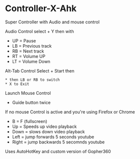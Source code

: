 # Controller-X-Ahk
Super Controller with Audio and mouse control

Audio Control
select + Y
then with
  * UP = Pause
  * LB = Previous track
  * RB = Next track
  * RT = Volume UP
  * LT = Volume Down
  
Alt-Tab Control Select + Start then

    * then LB or RB to switch
    * X to Exit
  
Launch Mouse Control
  * Guide button twice
  
  
If no mouse Control is active and you're using Firefox or Chrome
 * B = F (fullscreen)
 * Up = Speeds up video playback
 * Down = slows down video playback
 * Left = jump forwards 5 seconds youtube
 * Right = jump backwards 5 secomnds youtube





Uses AutoHotKey and custom version of Gopher360
